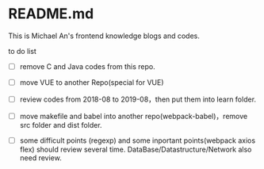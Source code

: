 # README.md

This is Michael An's frontend knowledge blogs and codes.



to do list 

- [ ] remove C and Java codes from this repo.
- [ ] move VUE to another Repo(special for VUE)
- [ ] review codes from 2018-08 to 2019-08，then put them into learn folder.
- [ ] move makefile and babel into another repo(webpack-babel)，remove src folder and dist folder.
- [ ] some difficult points (regexp) and some inportant points(webpack axios flex) should review several time. DataBase/Datastructure/Network also need review.

